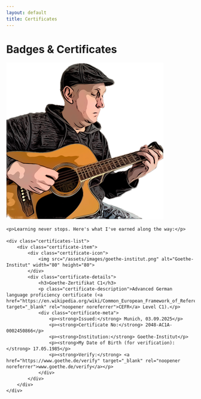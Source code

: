```yaml
---
layout: default
title: Certificates
---
```


<div class="page-header">
    <h1 class="page-title">Badges & Certificates</h1>
</div>

<div class="page-content">
    <img src="/assets/images/me-and-guitar.png" alt="Andrej with guitar" class="about-photo" onerror="this.style.display='none'">
    
    <p>Learning never stops. Here's what I've earned along the way:</p>
    
    <div class="certificates-list">
        <div class="certificate-item">
            <div class="certificate-icon">
                <img src="/assets/images/goethe-institut.png" alt="Goethe-Institut" width="80" height="80">
            </div>
            <div class="certificate-details">
                <h3>Goethe-Zertifikat C1</h3>
                <p class="certificate-description">Advanced German language proficiency certificate (<a href="https://en.wikipedia.org/wiki/Common_European_Framework_of_Reference_for_Languages" target="_blank" rel="noopener noreferrer">CEFR</a> Level C1).</p>
                <div class="certificate-meta">
                    <p><strong>Issued:</strong> Munich, 03.09.2025</p>
                    <p><strong>Certificate No:</strong> 2048-AC1A-0002450866</p>
                    <p><strong>Institution:</strong> Goethe-Institut</p>
                    <p><strong>My Date of Birth (for verification):</strong> 17.05.1985</p>
                    <p><strong>Verify:</strong> <a href="https://www.goethe.de/verify" target="_blank" rel="noopener noreferrer">www.goethe.de/verify</a></p>
                </div>
            </div>
        </div>
    </div>
</div>
